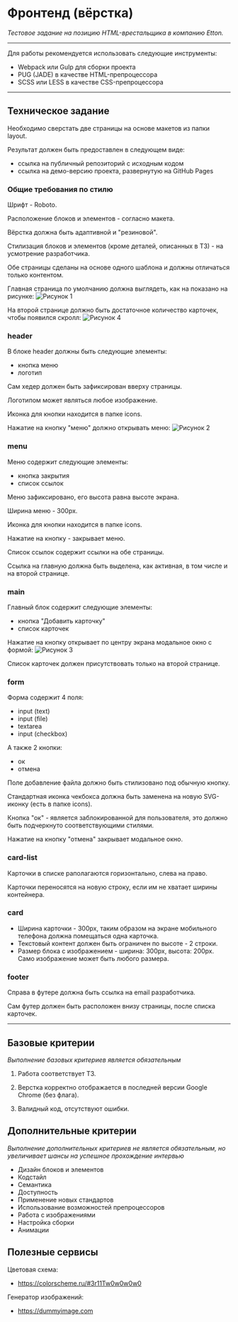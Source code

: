 # Фронтенд (вёрстка)
*Тестовое задание на позицию HTML-врестальщика в компанию Etton.*
____
Для работы рекомендуется использовать следующие инструменты:

- Webpack или Gulp для сборки проекта
- PUG (JADE) в качестве HTML-препроцессора
- SCSS или LESS в качестве CSS-препроцессора 
____

## Техническое задание

Необходимо сверстать две страницы на основе макетов из папки layout.

Результат должен быть предоставлен в следующем виде:
- ссылка на публичный репозиторий с исходным кодом
- ссылка на демо-версию проекта, развернутую на GitHub Pages

### Общие требования по стилю

Шрифт - Roboto.

Расположение блоков и элементов - согласно макета.

Вёрстка должна быть адаптивной и "резиновой".

Стилизация блоков и элементов (кроме деталей, описанных в ТЗ) - на усмотрение разработчика. 

Обе страницы сделаны на основе одного шаблона и должны отличаться только контентом.

Главная страница по умолчанию должна выглядеть, как на показано на рисунке:
![Рисунок 1](https://raw.githubusercontent.com/against-v/test-task-frontend/master/layout/1.png "Рисунок 1")

На второй странице должно быть достаточное количество карточек, чтобы появился скролл:
![Рисунок 4](https://raw.githubusercontent.com/against-v/test-task-frontend/master/layout/4.png "Рисунок 4")


### header

В блоке header должны быть следующие элементы:
- кнопка меню
- логотип
 
Сам хедер должен быть зафиксирован вверху страницы.

Логотипом может являться любое изображение.

Иконка для кнопки находится в папке icons.

Нажатие на кнопку "меню" должно открывать меню:
![Рисунок 2](https://raw.githubusercontent.com/against-v/test-task-frontend/master/layout/2.png "Рисунок 2")


### menu

Меню содержит следующие элементы:
- кнопка закрытия
- список ссылок

Меню зафиксировано, его высота равна высоте экрана.

Ширина меню - 300px.

Иконка для кнопки находится в папке icons.

Нажатие на кнопку - закрывает меню.

Список ссылок содержит ссылки на обе страницы. 

Ссылка на главную должна быть выделена, как активная, в том числе и на второй странице.


### main

Главный блок содержит следующие элементы:
- кнопка "Добавить карточку"
- список карточек

Нажатие на кнопку открывает по центру экрана модальное окно с формой:
![Рисунок 3](https://raw.githubusercontent.com/against-v/test-task-frontend/master/layout/3.png "Рисунок 3")

Список карточек должен присутствовать только на второй странице.

### form

 Форма содержит 4 поля:
 - input (text)
 - input (file)
 - textarea
 - input (checkbox)
 
 А также 2 кнопки:
 - ок
 - отмена
 
Поле добавление файла должно быть стилизовано под обычную кнопку.

Стандартная иконка чекбокса должна быть заменена на новую SVG-иконку (есть в папке icons).

Кнопка "ок" - является заблокированной для пользователя, это должно быть подчеркнуто соответствующими стилями.

Нажатие на кнопку "отмена" закрывает модальное окно.
 

### card-list

Карточки в списке раполагаются горизонтально, слева на право.

Карточки переносятся на новую строку, если им не хватает ширины контейнера.

### card

- Ширина карточки - 300px, таким образом на экране мобильного телефона должна помещаться одна карточка.
- Текстовый контент должен быть ограничен по высоте - 2 строки.
- Размер блока с изображением - ширина: 300px, высота: 200px. Само изображение может быть любого размера.

### footer

Справа в футере должна быть ссылка на email разработчика.

Сам футер должен быть расположен внизу страницы, после списка карточек.

____

## Базовые критерии
*Выполнение базовых критериев является обязательным*

1) Работа соответствует ТЗ.

2) Верстка корректно отображается в последней версии Google Chrome (без флага).

3) Валидный код, отсутствуют ошибки.

## Дополнительные критерии
*Выполнение дополнительных критериев не является обязательным, но увеличивает шансы на успешное прохождение интервью*

- Дизайн блоков и элементов
- Кодстайл
- Семантика
- Доступность
- Применение новых стандартов
- Использование возможностей препроцессоров
- Работа с изображениями
- Настройка сборки
- Анимации

## Полезные сервисы

Цветовая схема:
- https://colorscheme.ru/#3r11Tw0w0w0w0

Генератор изображений:
- https://dummyimage.com

